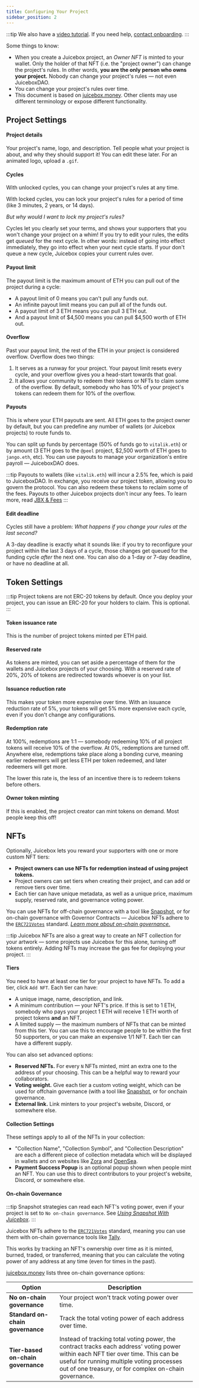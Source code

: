 ```yaml
---
title: Configuring Your Project
sidebar_position: 2
---
```


:::tip
We also have a [video tutorial](https://www.youtube.com/watch?v=2s2OyxG_rvo). If you need help, [contact onboarding](https://juicebox.money/contact).
:::

Some things to know:

- When you create a Juicebox project, an *Owner NFT* is minted to your wallet. Only the holder of that NFT (i.e. the "project owner") can change the project's rules. In other words, **you are the only person who owns your project.** Nobody can change your project's rules — not even JuiceboxDAO.
- You can change your project's rules over time.
- This document is based on [juicebox.money](https://juicebox.money). Other clients may use different terminology or expose different functionality.

## Project Settings

#### Project details

Your project's name, logo, and description. Tell people what your project is about, and why they should support it! You can edit these later. For an animated logo, upload a `.gif`.

#### Cycles

With unlocked cycles, you can change your project's rules at any time.

With locked cycles, you can lock your project's rules for a period of time (like 3 minutes, 2 years, or 14 days).

*But why would I want to lock my project's rules?*

Cycles let you clearly set your terms, and shows your supporters that you won't change your project on a whim! If you try to edit your rules, the edits get *queued* for the next cycle. In other words: instead of going into effect immediately, they go into effect when your next cycle starts. If your don't queue a new cycle, Juicebox copies your current rules over.

#### Payout limit

The payout limit is the maximum amount of ETH you can pull out of the project during a cycle:

- A payout limit of 0 means you can't pull any funds out.
- An infinite payout limit means you can pull all of the funds out.
- A payout limit of 3 ETH means you can pull 3 ETH out.
- And a payout limit of $4,500 means you can pull $4,500 worth of ETH out.

#### Overflow

Past your payout limit, the rest of the ETH in your project is considered overflow. Overflow does two things:

1. It serves as a runway for your project. Your payout limit resets every cycle, and your overflow gives you a head-start towards that goal.
2. It allows your community to redeem their tokens or NFTs to claim some of the overflow. By default, somebody who has 10% of your project's tokens can redeem them for 10% of the overflow.

#### Payouts

This is where your ETH payouts are sent. All ETH goes to the project owner by default, but you can predefine any number of wallets (or Juicebox projects) to route funds to.

You can split up funds by percentage (50% of funds go to `vitalik.eth`) or by amount (3 ETH goes to the `@peel` project, $2,500 worth of ETH goes to `jango.eth`, etc). You can use payouts to manage your organization's entire payroll — JuiceboxDAO does.

:::tip
Payouts to wallets (like `vitalik.eth`) will incur a 2.5% fee, which is paid to JuiceboxDAO. In exchange, you receive our project token, allowing you to govern the protocol. You can also redeem these tokens to reclaim some of the fees. Payouts to other Juicebox projects don't incur any fees. To learn more, read [JBX & Fees](/dao/reference/jbx/)
:::

#### Edit deadline

Cycles still have a problem: *What happens if you change your rules at the last second?*

A 3-day deadline is exactly what it sounds like: if you try to reconfigure your project within the last 3 days of a cycle, those changes get queued for the funding cycle *after* the next one. You can also do a 1-day or 7-day deadline, or have no deadline at all.

## Token Settings

:::tip
Project tokens are not ERC-20 tokens by default. Once you deploy your project, you can issue an ERC-20 for your holders to claim. This is optional.
:::

#### Token issuance rate

This is the number of project tokens minted per ETH paid.

#### Reserved rate

As tokens are minted, you can set aside a percentage of them for the wallets and Juicebox projects of your choosing. With a reserved rate of 20%, 20% of tokens are redirected towards whoever is on your list.

#### Issuance reduction rate

This makes your token more expensive over time. With an issuance reduction rate of 5%, your tokens will get 5% more expensive each cycle, even if you don't change any configurations.

#### Redemption rate

At 100%, redemptions are 1:1 — somebody redeeming 10% of all project tokens will receive 10% of the overflow. At 0%, redemptions are turned off. Anywhere else, redemptions take place along a bonding curve, meaning earlier redeemers will get less ETH per token redeemed, and later redeemers will get more.

The lower this rate is, the less of an incentive there is to redeem tokens before others.

#### Owner token minting

If this is enabled, the project creator can mint tokens on demand. Most people keep this off!

## NFTs

Optionally, Juicebox lets you reward your supporters with one or more custom NFT tiers:

- **Project owners can use NFTs for redemption instead of using project tokens.**
- Project owners can set tiers when creating their project, and can add or remove tiers over time.
- Each tier can have unique metadata, as well as a unique price, maximum supply, reserved rate, and governance voting power.

You can use NFTs for off-chain governance with a tool like [Snapshot](/user/resources/snapshot/), or for on-chain governance with Governor Contracts — Juicebox NFTs adhere to the [`ERC721Votes`](https://docs.openzeppelin.com/contracts/4.x/api/token/erc721#ERC721Votes) standard. [*Learn more about on-chain governance.*](#on-chain-governance)

:::tip
Juicebox NFTs are also a great way to create an NFT collection for your artwork — some projects use Juicebox for this alone, turning off tokens entirely. Adding NFTs may increase the gas fee for deploying your project.
:::

#### Tiers

You need to have at least one tier for your project to have NFTs. To add a tier, click `Add NFT`. Each tier can have:

- A unique image, name, description, and link.
- A minimum contribution — your NFT's price. If this is set to 1 ETH, somebody who pays your project 1 ETH will receive 1 ETH worth of project tokens **and** an NFT.
- A limited supply — the maximum numbers of NFTs that can be minted from this tier. You can use this to encourage people to be within the first 50 supporters, or you can make an expensive 1/1 NFT. Each tier can have a different supply.

You can also set advanced options:

- **Reserved NFTs.** For every `N` NFTs minted, mint an extra one to the address of your choosing. This can be a helpful way to reward your collaborators.
- **Voting weight.** Give each tier a custom voting weight, which can be used for offchain governance (with a tool like [Snapshot](/user/resources/snapshot/), or for onchain governance.
- **External link.** Link minters to your project's website, Discord, or somewhere else.

#### Collection Settings

These settings apply to all of the NFTs in your collection:

- "Collection Name", "Collection Symbol", and "Collection Description" are each a different piece of collection metadata which will be displayed in wallets and on websites like [Zora](https://zora.co/) and [OpenSea](https://opensea.io/).
- **Payment Success Popup** is an optional popup shown when people mint an NFT. You can use this to direct contributors to your project's website, Discord, or somewhere else.

#### On-chain Governance

:::tip
Snapshot strategies can read each NFT's voting power, even if your project is set to `No on-chain governance`. See [*Using Snapshot With Juicebox*](/user/resources/snapshot/).
:::

Juicebox NFTs adhere to the [`ERC721Votes`](https://docs.openzeppelin.com/contracts/4.x/api/token/erc721#ERC721Votes) standard, meaning you can use them with on-chain governance tools like [Tally](https://tally.xyz/).

This works by tracking an NFT's ownership over time as it is minted, burned, traded, or transferred, meaning that you can calculate the voting power of any address at any time (even for times in the past).

[juicebox.money](https://juicebox.money) lists three on-chain governance options:

| Option | Description |
| --- | --- |
| **No on-chain governance** | Your project won't track voting power over time. |
| **Standard on-chain governance** | Track the total voting power of each address over time. |
| **Tier-based on-chain governance** | Instead of tracking total voting power, the contract tracks each address' voting power within each NFT tier over time. This can be useful for running multiple voting processes out of one treasury, or for complex on-chain governance. |
